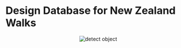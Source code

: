 # Design Database for New Zealand Walks

<p align="center">
  <img alt="detect object" src="./Resources/NZWalkDesign.png">
</p>
